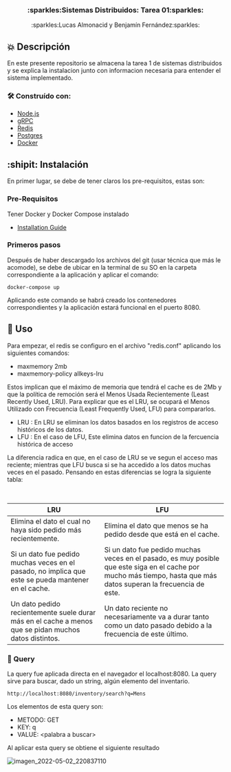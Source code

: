 <br />
<div align="center">

  <h3 align="center">:sparkles:Sistemas Distribuidos: Tarea 01:sparkles:</h3>

  <p align="center">
    :sparkles:Lucas Almonacid y Benjamín Fernández:sparkles:
  </p>
</div>

## :boom: Descripción

En este presente repositorio se almacena la tarea 1 de sistemas distribuidos y se explica la instalacion junto con informacion necesaria para entender el sistema implementado.

### 🛠 Construído con:


* [Node.js](https://nodejs.org/es/)
* [gRPC](https://grpc.io)
* [Redis](https://redis.io)
* [Postgres](https://www.postgresql.org)
* [Docker](https://www.docker.com)

## :shipit: Instalación

En primer lugar, se debe de tener claros los pre-requisitos, estas son:

### Pre-Requisitos

Tener Docker y Docker Compose instalado
* [Installation Guide](https://docs.docker.com/compose/install/)

### Primeros pasos

Después de haber descargado los archivos del git (usar técnica que más le acomode), se debe de ubicar en la terminal de su SO en la carpeta correspondiente a la aplicación y aplicar el comando:
```curl
docker-compose up
```
Aplicando este comando se habrá creado los contenedores correspondientes y la aplicación estará funcional en el puerto 8080.

## 🤝 Uso

Para empezar, el redis se configuro en el archivo "redis.conf" aplicando los siguientes comandos:

* maxmemory 2mb
* maxmemory-policy allkeys-lru

Estos implican que el máximo de memoria que tendrá el cache es de 2Mb y que la política de remoción será el Menos Usada Recientemente (Least Recently Used, LRU). Para explicar que es el LRU, se ocupará el Menos Utilizado con Frecuencia (Least Frequently Used, LFU) para compararlos.

* LRU : En LRU se eliminan los datos basados en los registros de acceso históricos de los datos.
* LFU : En el caso de LFU, Este elimina datos en funcion de la fercuencia histórica de acceso
  
La diferencia radica en que, en el caso de LRU se ve segun el acceso mas reciente; mientras que LFU busca si se ha accedido a los datos muchas veces en el pasado. Pensando en estas diferencias se logra la siguiente tabla:
 
<br />
<div align="center"> 

| LRU | LFU |
| ------------------------------------------------- | ------------------------------------------------- |
| Elimina el dato el cual no haya sido pedido más recientemente. | Elimina el dato que menos se ha pedido desde que está en el cache. |
| Si un dato fue pedido muchas veces en el pasado, no implica que este se pueda mantener en el cache. | Si un dato fue pedido muchas veces en el pasado, es muy posible que este siga en el cache por mucho más tiempo, hasta que más datos superan la frecuencia de este. |
| Un dato pedido recientemente suele durar más en el cache a menos que se pidan muchos datos distintos. | Un dato reciente no necesariamente va a durar tanto como un dato pasado debido a la frecuencia de este último. |

</div>

### :key: Query

La query fue aplicada directa en el navegador el localhost:8080. La query sirve para buscar, dado un string, algún elemento del inventario.
```curl
http://localhost:8080/inventory/search?q=Mens
```
Los elementos de esta query son:
* METODO: GET
* KEY: q
* VALUE: \<palabra a buscar\>

Al aplicar esta query se obtiene el siguiente resultado

![imagen_2022-05-02_220837110](https://user-images.githubusercontent.com/90724923/166394947-ae22fb1e-34aa-41e3-88ae-5136b32acb14.png)
